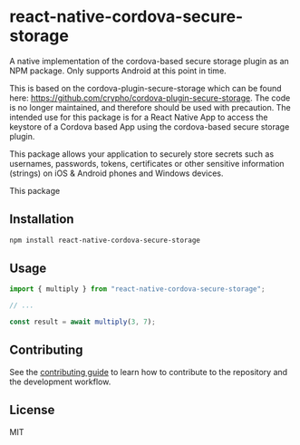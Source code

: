 # react-native-cordova-secure-storage

A native implementation of the cordova-based secure storage plugin as an NPM package. Only supports Android at this point in time.

This is based on the cordova-plugin-secure-storage which can be found here: https://github.com/crypho/cordova-plugin-secure-storage. The code is no longer maintained, and therefore should be used with precaution. The intended use for this package is for a React Native App to access the keystore of a Cordova based App using the cordova-based secure storage plugin.

This package allows your application to securely store secrets such as usernames, passwords, tokens, certificates or other sensitive information (strings) on iOS & Android phones and Windows devices.

This package 

## Installation

```sh
npm install react-native-cordova-secure-storage
```

## Usage

```js
import { multiply } from "react-native-cordova-secure-storage";

// ...

const result = await multiply(3, 7);
```

## Contributing

See the [contributing guide](CONTRIBUTING.md) to learn how to contribute to the repository and the development workflow.

## License

MIT
